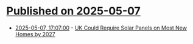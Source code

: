 # [Published on 2025-05-07](index.md)

* [2025-05-07, 17:07:00](https://soylentnews.org/article.pl?sid=25/05/06/0338215&from=rss) - [UK Could Require Solar Panels on Most New Homes by 2027](https://soylentnews.org/article.pl?sid=25/05/06/0338215&from=rss)
